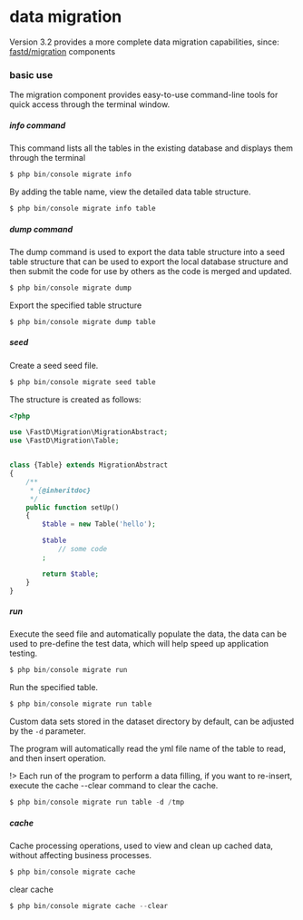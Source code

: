 # data migration

Version 3.2 provides a more complete data migration capabilities, since: [fastd/migration](https://github.com/JanHuang/migration) components

### basic use

The migration component provides easy-to-use command-line tools for quick access through the terminal window.

##### info command

This command lists all the tables in the existing database and displays them through the terminal

```php
$ php bin/console migrate info
```

By adding the table name, view the detailed data table structure.

```php
$ php bin/console migrate info table
```

##### dump command

The dump command is used to export the data table structure into a seed table structure that can be used to export the local database structure and then submit the code for use by others as the code is merged and updated.

```php
$ php bin/console migrate dump
```

Export the specified table structure

```php
$ php bin/console migrate dump table
```

##### seed

Create a seed seed file.

```php
$ php bin/console migrate seed table
```

The structure is created as follows:

```php
<?php

use \FastD\Migration\MigrationAbstract;
use \FastD\Migration\Table;


class {Table} extends MigrationAbstract
{
    /**
     * {@inheritdoc}
     */
    public function setUp()
    {
        $table = new Table('hello');

        $table
            // some code
        ;

        return $table;
    }
}
```

##### run

Execute the seed file and automatically populate the data, the data can be used to pre-define the test data, which will help speed up application testing.

```php
$ php bin/console migrate run
```

Run the specified table.

```php
$ php bin/console migrate run table
```

Custom data sets stored in the dataset directory by default, can be adjusted by the `-d` parameter.

The program will automatically read the yml file name of the table to read, and then insert operation.

!> Each run of the program to perform a data filling, if you want to re-insert, execute the cache --clear command to clear the cache.

```php
$ php bin/console migrate run table -d /tmp
```

##### cache

Cache processing operations, used to view and clean up cached data, without affecting business processes.

```php
$ php bin/console migrate cache
```

clear cache

```php
$ php bin/console migrate cache --clear
```